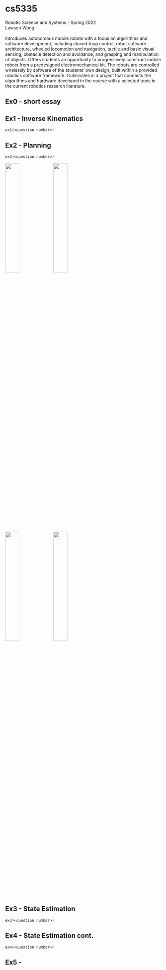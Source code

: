 # cs5335
Robotic Science and Systems - Spring 2022\
Lawson Wong\
\
Introduces autonomous mobile robots with a focus on algorithms and software development, including closed-loop control, robot software architecture, wheeled locomotion and navigation, tactile and basic visual sensing, obstacle detection and avoidance, and grasping and manipulation of objects. Offers students an opportunity to progressively construct mobile robots from a predesigned electromechanical kit. The robots are controlled wirelessly by software of the students’ own design, built within a provided robotics software framework. Culminates in a project that connects the algorithms and hardware developed in the course with a selected topic in the current robotics research literature.

## Ex0 - short essay
## Ex1 - Inverse Kinematics
```
ex1(<question number>)
```
## Ex2 - Planning
```
ex2(<question number>)
```

<p float="left">
  <img src=https://user-images.githubusercontent.com/83112082/158668559-ebab7fe4-a380-4c13-92fc-21d803198be0.jpg width="30%" height="30%" />
  <img src=https://user-images.githubusercontent.com/83112082/158668548-3fb72662-e8ad-4322-95cb-1cd74bcbe1d1.jpg width="30%" height="30%" />
</p>

<p float="left">
  <img src=https://user-images.githubusercontent.com/83112082/158668559-ebab7fe4-a380-4c13-92fc-21d803198be0.jpg width="30%" height="30%" />
  <img src=https://user-images.githubusercontent.com/83112082/158668548-3fb72662-e8ad-4322-95cb-1cd74bcbe1d1.jpg width="30%" height="30%" />
</p>

## Ex3 - State Estimation
```
ex3(<question number>)
```
## Ex4 - State Estimation cont.
```
ex4(<question number>)
```
## Ex5 - 
